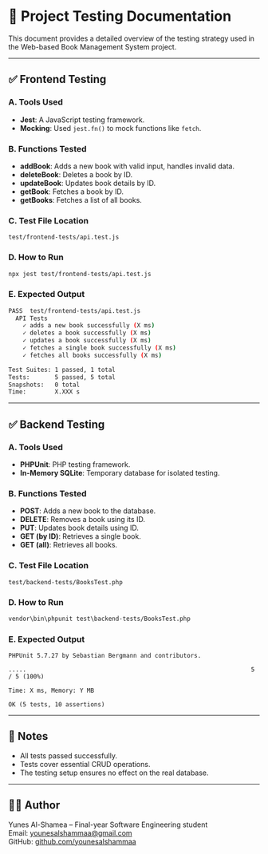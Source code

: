 # 🧪 Project Testing Documentation

This document provides a detailed overview of the testing strategy used in the Web-based Book Management System project.

---

## ✅ Frontend Testing

### A. Tools Used
- **Jest**: A JavaScript testing framework.
- **Mocking**: Used `jest.fn()` to mock functions like `fetch`.

### B. Functions Tested
- **addBook**: Adds a new book with valid input, handles invalid data.
- **deleteBook**: Deletes a book by ID.
- **updateBook**: Updates book details by ID.
- **getBook**: Fetches a book by ID.
- **getBooks**: Fetches a list of all books.

### C. Test File Location
```
test/frontend-tests/api.test.js
```

### D. How to Run
```bash
npx jest test/frontend-tests/api.test.js
```

### E. Expected Output
```bash
PASS  test/frontend-tests/api.test.js
  API Tests
    ✓ adds a new book successfully (X ms)
    ✓ deletes a book successfully (X ms)
    ✓ updates a book successfully (X ms)
    ✓ fetches a single book successfully (X ms)
    ✓ fetches all books successfully (X ms)

Test Suites: 1 passed, 1 total
Tests:       5 passed, 5 total
Snapshots:   0 total
Time:        X.XXX s
```

---

## ✅ Backend Testing

### A. Tools Used
- **PHPUnit**: PHP testing framework.
- **In-Memory SQLite**: Temporary database for isolated testing.

### B. Functions Tested
- **POST**: Adds a new book to the database.
- **DELETE**: Removes a book using its ID.
- **PUT**: Updates book details using ID.
- **GET (by ID)**: Retrieves a single book.
- **GET (all)**: Retrieves all books.

### C. Test File Location
```
test/backend-tests/BooksTest.php
```

### D. How to Run
```bash
vendor\bin\phpunit test\backend-tests/BooksTest.php
```

### E. Expected Output
```
PHPUnit 5.7.27 by Sebastian Bergmann and contributors.

.....                                                               5 / 5 (100%)

Time: X ms, Memory: Y MB

OK (5 tests, 10 assertions)
```

---

## 📌 Notes
- All tests passed successfully.
- Tests cover essential CRUD operations.
- The testing setup ensures no effect on the real database.

---

## 🧑‍💻 Author
Yunes Al-Shamea – Final-year Software Engineering student  
Email: younesalshammaa@gmail.com  
GitHub: [github.com/younesalshammaa](https://github.com/younesalshammaa)
